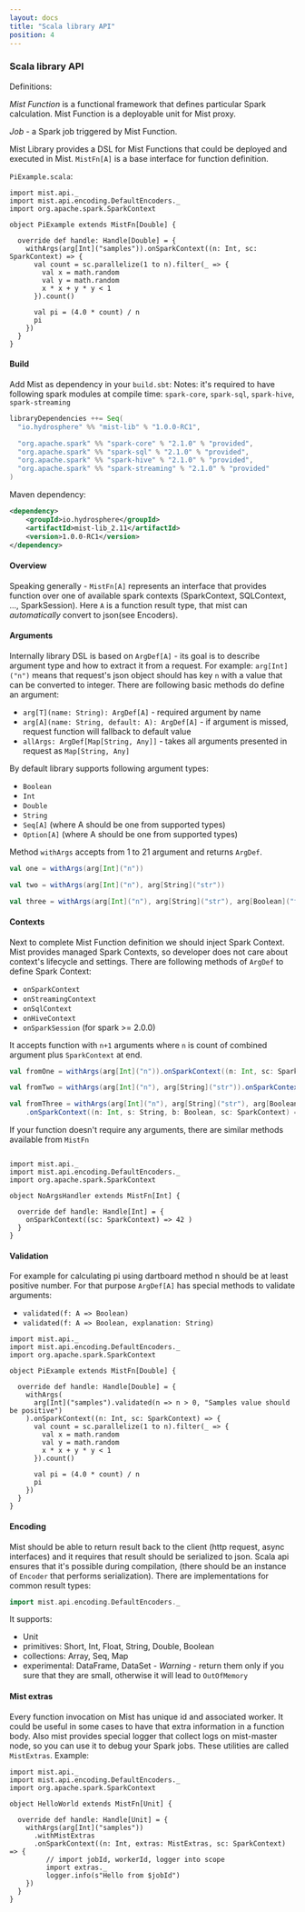 ```yaml
---
layout: docs
title: "Scala library API"
position: 4
---
```

### Scala library API

Definitions:

*Mist Function* is a functional framework that defines particular Spark calculation. Mist Function is a deployable unit for Mist proxy.
 
*Job* - a Spark job triggered by Mist Function.

Mist Library provides a DSL for Mist Functions that could be deployed and executed in Mist.
`MistFn[A]` is a base interface for function definition.

`PiExample.scala`:
```tut
import mist.api._
import mist.api.encoding.DefaultEncoders._
import org.apache.spark.SparkContext

object PiExample extends MistFn[Double] {

  override def handle: Handle[Double] = {
    withArgs(arg[Int]("samples")).onSparkContext((n: Int, sc: SparkContext) => {
      val count = sc.parallelize(1 to n).filter(_ => {
        val x = math.random
        val y = math.random
        x * x + y * y < 1
      }).count()

      val pi = (4.0 * count) / n
      pi
    })
  }
}
```

#### Build

Add Mist as dependency in your `build.sbt`:
Notes: it's required to have following spark modules at compile time:
`spark-core`, `spark-sql`, `spark-hive`, `spark-streaming`

```scala
libraryDependencies ++= Seq(
  "io.hydrosphere" %% "mist-lib" % "1.0.0-RC1",

  "org.apache.spark" %% "spark-core" % "2.1.0" % "provided",
  "org.apache.spark" %% "spark-sql" % "2.1.0" % "provided",
  "org.apache.spark" %% "spark-hive" % "2.1.0" % "provided",
  "org.apache.spark" %% "spark-streaming" % "2.1.0" % "provided"
)

```

Maven dependency:

```xml
<dependency>
    <groupId>io.hydrosphere</groupId>
    <artifactId>mist-lib_2.11</artifactId>
    <version>1.0.0-RC1</version>
</dependency>
```

#### Overview

Speaking generally - `MistFn[A]` represents an interface that provides
function over one of available spark contexts (SparkContext, SQLContext, ..., SparkSession).
Here `A` is a function result type, that mist can *automatically* convert to json(see Encoders).

#### Arguments

Internally library DSL is based on `ArgDef[A]` - its goal is to describe argument type and how to extract it from a request.
For example: `arg[Int]("n")` means that request's json object should has key `n` with a value that can be converted to integer.
There are following basic methods do define an argument:
- `arg[T](name: String): ArgDef[A]` - required argument by name
- `arg[A](name: String, default: A): ArgDef[A]` - if argument is missed, request function will fallback to default value
- `allArgs: ArgDef[Map[String, Any]]` - takes all arguments presented in request as `Map[String, Any]`

By default library supports following argument types:
- `Boolean`
- `Int`
- `Double`
- `String`
- `Seq[A]` (where A should be one from supported types)
- `Option[A]` (where A should be one from supported types)

Method `withArgs` accepts from 1 to 21 argument and returns `ArgDef`.
```scala
val one = withArgs(arg[Int]("n"))

val two = withArgs(arg[Int]("n"), arg[String]("str"))

val three = withArgs(arg[Int]("n"), arg[String]("str"), arg[Boolean]("flag"))
```

#### Contexts

Next to complete Mist Function definition we should inject Spark Context.
Mist provides managed Spark Contexts, so developer does not care about context's lifecycle and settings.
There are following methods of `ArgDef` to define Spark Context:
- `onSparkContext`
- `onStreamingContext`
- `onSqlContext`
- `onHiveContext`
- `onSparkSession` (for spark >= 2.0.0)

It accepts function with `n+1` arguments where `n` is count of combined argument plus `SparkContext` at end.
```scala
val fromOne = withArgs(arg[Int]("n")).onSparkContext((n: Int, sc: SparkContext) => { ... })

val fromTwo = withArgs(arg[Int]("n"), arg[String]("str")).onSparkContext((n: Int, s: String, sc: SparkContext) => { ... })

val fromThree = withArgs(arg[Int]("n"), arg[String]("str"), arg[Boolean]("flag"))
    .onSparkContext((n: Int, s: String, b: Boolean, sc: SparkContext) => { ... })
```

If your function doesn't require any arguments, there are similar methods available from `MistFn`
```tut

import mist.api._
import mist.api.encoding.DefaultEncoders._
import org.apache.spark.SparkContext

object NoArgsHandler extends MistFn[Int] {

  override def handle: Handle[Int] = {
    onSparkContext((sc: SparkContext) => 42 )
  }
}

```

#### Validation

For example for calculating pi using dartboard method n should be at least positive number.
For that purpose `ArgDef[A]` has special methods to validate arguments:
- `validated(f: A => Boolean)`
- `validated(f: A => Boolean, explanation: String)`

```tut
import mist.api._
import mist.api.encoding.DefaultEncoders._
import org.apache.spark.SparkContext

object PiExample extends MistFn[Double] {

  override def handle: Handle[Double] = {
    withArgs(
      arg[Int]("samples").validated(n => n > 0, "Samples value should be positive")
    ).onSparkContext((n: Int, sc: SparkContext) => {
      val count = sc.parallelize(1 to n).filter(_ => {
        val x = math.random
        val y = math.random
        x * x + y * y < 1
      }).count()

      val pi = (4.0 * count) / n
      pi
    })
  }
}
```

#### Encoding

Mist should be able to return result back to the client (http request, async interfaces) and it requires
that result should be serialized to json. Scala api ensures that it's possible during compilation,
(there should be an instance of `Encoder` that performs serialization).
There are implementations for common result types:
```scala
import mist.api.encoding.DefaultEncoders._
```
It supports:
- Unit
- primitives: Short, Int, Float, String, Double, Boolean
- collections: Array, Seq, Map
- experimental: DataFrame, DataSet - *Warning* - return them only if you sure that they are small, otherwise it will lead to `OutOfMemory`


#### Mist extras

Every function invocation on Mist has unique id and associated worker. It could be useful in some cases
to have that extra information in a function body.
Also mist provides special logger that collect logs on mist-master node, so you can use it to debug your Spark jobs.
These utilities are called `MistExtras`. Example:

```tut
import mist.api._
import mist.api.encoding.DefaultEncoders._
import org.apache.spark.SparkContext

object HelloWorld extends MistFn[Unit] {

  override def handle: Handle[Unit] = {
    withArgs(arg[Int]("samples"))
      .withMistExtras
      .onSparkContext((n: Int, extras: MistExtras, sc: SparkContext) => {
         // import jobId, workerId, logger into scope
         import extras._ 
         logger.info(s"Hello from $jobId")
    })
  }
}
```
